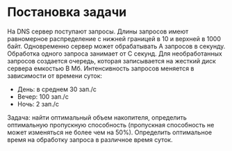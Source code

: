 # Постановка задачи
На DNS сервер поступают запросы. Длины запросов имеют равномерное распределение с нижней границей
в 10 и верхней в 1000 байт. Одновременно сервер может обрабатывать A запросов в секунду. Обработка одного
запроса занимает от С секунд. Для необработанных запросов создается очередь, которая записывается
на жесткий диск сервера емкостью B Мб. Интенсивность запросов меняется в зависимости от времени суток:
- День: в среднем 30 зап./с
- Вечер: 100 зап./с
- Ночь: 2 зап./с

Задача: найти оптимальный объем накопителя, определить оптимальную пропускную способность (пропускная способность
не может изменяться не более чем на 50%). Определить оптимальное время на обработку запроса в различное время суток.